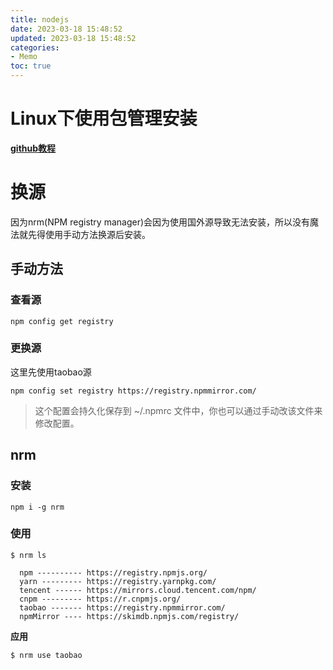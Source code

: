 ```yaml
---
title: nodejs
date: 2023-03-18 15:48:52
updated: 2023-03-18 15:48:52
categories:
- Memo
toc: true
---
```


# Linux下使用包管理安装
**[github教程](https://github.com/nodesource/distributions)**

# 换源
因为nrm(NPM registry manager)会因为使用国外源导致无法安装，所以没有魔法就先得使用手动方法换源后安装。
## 手动方法
### 查看源
```
npm config get registry
```
### 更换源
这里先使用taobao源
```
npm config set registry https://registry.npmmirror.com/
```
> 这个配置会持久化保存到 ~/.npmrc 文件中，你也可以通过手动改该文件来修改配置。
## nrm
### 安装
```
npm i -g nrm
```
### 使用
```
$ nrm ls

  npm ---------- https://registry.npmjs.org/
  yarn --------- https://registry.yarnpkg.com/
  tencent ------ https://mirrors.cloud.tencent.com/npm/
  cnpm --------- https://r.cnpmjs.org/
  taobao ------- https://registry.npmmirror.com/
  npmMirror ---- https://skimdb.npmjs.com/registry/
```
**应用**
```
$ nrm use taobao
```